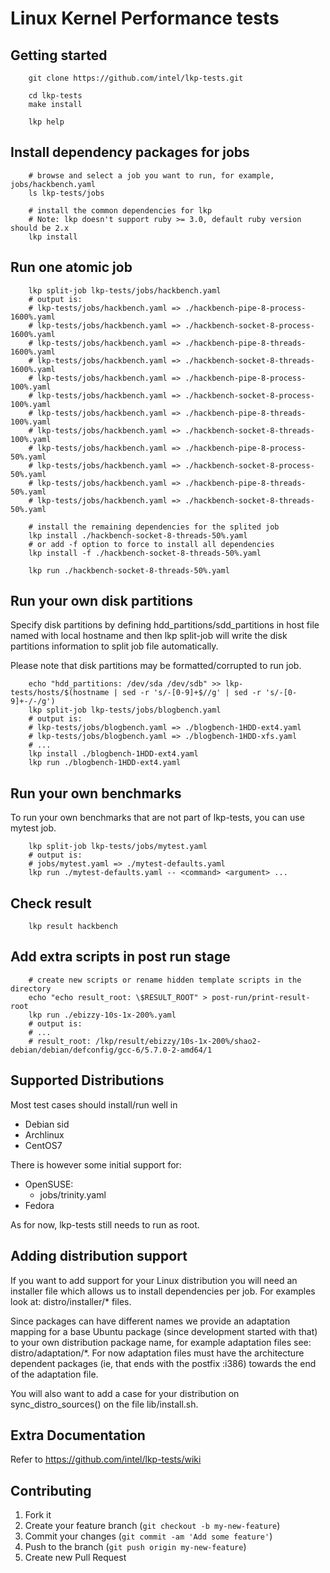 # Linux Kernel Performance tests

## Getting started

```
	git clone https://github.com/intel/lkp-tests.git

	cd lkp-tests
	make install

	lkp help
```

## Install dependency packages for jobs

```
	# browse and select a job you want to run, for example, jobs/hackbench.yaml
	ls lkp-tests/jobs

	# install the common dependencies for lkp
	# Note: lkp doesn't support ruby >= 3.0, default ruby version should be 2.x
	lkp install
```

## Run one atomic job

```
	lkp split-job lkp-tests/jobs/hackbench.yaml
	# output is:
	# lkp-tests/jobs/hackbench.yaml => ./hackbench-pipe-8-process-1600%.yaml
	# lkp-tests/jobs/hackbench.yaml => ./hackbench-socket-8-process-1600%.yaml
	# lkp-tests/jobs/hackbench.yaml => ./hackbench-pipe-8-threads-1600%.yaml
	# lkp-tests/jobs/hackbench.yaml => ./hackbench-socket-8-threads-1600%.yaml
	# lkp-tests/jobs/hackbench.yaml => ./hackbench-pipe-8-process-100%.yaml
	# lkp-tests/jobs/hackbench.yaml => ./hackbench-socket-8-process-100%.yaml
	# lkp-tests/jobs/hackbench.yaml => ./hackbench-pipe-8-threads-100%.yaml
	# lkp-tests/jobs/hackbench.yaml => ./hackbench-socket-8-threads-100%.yaml
	# lkp-tests/jobs/hackbench.yaml => ./hackbench-pipe-8-process-50%.yaml
	# lkp-tests/jobs/hackbench.yaml => ./hackbench-socket-8-process-50%.yaml
	# lkp-tests/jobs/hackbench.yaml => ./hackbench-pipe-8-threads-50%.yaml
	# lkp-tests/jobs/hackbench.yaml => ./hackbench-socket-8-threads-50%.yaml

	# install the remaining dependencies for the splited job
	lkp install ./hackbench-socket-8-threads-50%.yaml
	# or add -f option to force to install all dependencies
	lkp install -f ./hackbench-socket-8-threads-50%.yaml

	lkp run ./hackbench-socket-8-threads-50%.yaml
```

## Run your own disk partitions

Specify disk partitions by defining hdd_partitions/sdd_partitions in host file
named with local hostname and then lkp split-job will write the disk partitions
information to split job file automatically.

Please note that disk partitions may be formatted/corrupted to run job.

```
	echo "hdd_partitions: /dev/sda /dev/sdb" >> lkp-tests/hosts/$(hostname | sed -r 's/-[0-9]+$//g' | sed -r 's/-[0-9]+-/-/g')
	lkp split-job lkp-tests/jobs/blogbench.yaml
	# output is:
	# lkp-tests/jobs/blogbench.yaml => ./blogbench-1HDD-ext4.yaml
	# lkp-tests/jobs/blogbench.yaml => ./blogbench-1HDD-xfs.yaml
	# ...
	lkp install ./blogbench-1HDD-ext4.yaml
	lkp run ./blogbench-1HDD-ext4.yaml
```

## Run your own benchmarks

To run your own benchmarks that are not part of lkp-tests, you can use mytest job.

```
	lkp split-job lkp-tests/jobs/mytest.yaml
	# output is:
	# jobs/mytest.yaml => ./mytest-defaults.yaml
	lkp run ./mytest-defaults.yaml -- <command> <argument> ...
```

## Check result
```
	lkp result hackbench
```

## Add extra scripts in post run stage
```
	# create new scripts or rename hidden template scripts in the directory
	echo "echo result_root: \$RESULT_ROOT" > post-run/print-result-root
	lkp run ./ebizzy-10s-1x-200%.yaml
	# output is:
	# ...
	# result_root: /lkp/result/ebizzy/10s-1x-200%/shao2-debian/debian/defconfig/gcc-6/5.7.0-2-amd64/1
```

## Supported Distributions

Most test cases should install/run well in

- Debian sid
- Archlinux
- CentOS7

There is however some initial support for:

- OpenSUSE:
	- jobs/trinity.yaml
- Fedora

As for now, lkp-tests still needs to run as root.

## Adding distribution support

If you want to add support for your Linux distribution you will need
an installer file which allows us to install dependencies per job. For
examples look at: distro/installer/* files.

Since packages can have different names we provide an adaptation mapping for a
base Ubuntu package (since development started with that) to your own
distribution package name, for example adaptation files see:
distro/adaptation/*. For now adaptation files must have the architecture
dependent packages (ie, that ends with the postfix :i386) towards the end
of the adaptation file.

You will also want to add a case for your distribution on sync_distro_sources()
on the file lib/install.sh.

## Extra Documentation
Refer to https://github.com/intel/lkp-tests/wiki

## Contributing

1. Fork it
2. Create your feature branch (`git checkout -b my-new-feature`)
3. Commit your changes (`git commit -am 'Add some feature'`)
4. Push to the branch (`git push origin my-new-feature`)
5. Create new Pull Request
